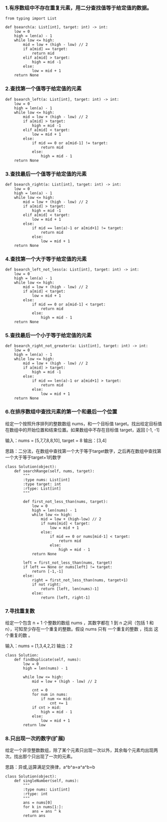 
### 1.有序数组中不存在重复元素，用二分查找值等于给定值的数据。

```
from typing import List

def bsearch(a: List[int], target: int) -> int:
    low = 0
    high = len(a) - 1
    while low <= high:
        mid = low + (high - low) // 2
        if a[mid] == target:
            return mid
        elif a[mid] > target:
            high = mid -1
        else:
            low = mid + 1
    return None
```

### 2.查找第一个值等于给定值的元素

```
def bsearch_left(a: List[int], target: int) -> int:
    low = 0
    high = len(a) - 1
    while low <= high:
        mid = low + (high - low) // 2
        if a[mid] > target:
            high = mid -1
        elif a[mid] < target:
            low = mid + 1
        else:
            if mid == 0 or a[mid-1] != target:
                return mid
            else:
                high = mid - 1
    return None
```

### 3.查找最后一个值等于给定值的元素

```
def bsearch_right(a: List[int], target: int) -> int:
    low = 0
    high = len(a) - 1
    while low <= high:
        mid = low + (high - low) // 2
        if a[mid] > target:
            high = mid -1
        elif a[mid] < target:
            low = mid + 1
        else:
            if mid == len(a)-1 or a[mid+1] != target:
                return mid
            else:
                low = mid + 1
    return None
```

### 4.查找第一个大于等于给定值的元素

```
def bsearch_left_not_less(a: List[int], target: int) -> int:
    low = 0
    high = len(a) - 1
    while low <= high:
        mid = low + (high - low) // 2
        if a[mid] < target:
            low = mid + 1
        else:
            if mid == 0 or a[mid-1] < target:
                return mid
            else:
                high = mid - 1
    return None
```

### 5.查找最后一个小于等于给定值的元素

```
def bsearch_right_not_greater(a: List[int], target: int) -> int:
    low = 0
    high = len(a) - 1
    while low <= high:
        mid = low + (high - low) // 2
        if a[mid] > target:
            high = mid -1
        else:
            if mid == len(a)-1 or a[mid+1] > target:
                return mid
            else:
                low = mid + 1
    return None
```

### 6.在排序数组中查找元素的第一个和最后一个位置

给定一个按照升序排列的整数数组 nums，和一个目标值 target。找出给定目标值在数组中的开始位置和结束位置。如果数组中不存在目标值 target，返回 [-1, -1]

输入：nums = [5,7,7,8,8,10], target = 8
输出：[3,4]

思路：二分法，在数组中查找第一个大于等于target数字，之后再在数组中查找第一个大于等于target+1的数字

```
class Solution(object):
    def searchRange(self, nums, target):
        """
        :type nums: List[int]
        :type target: int
        :rtype: List[int]
        """

        def first_not_less_than(nums, target):
            low = 0
            high = len(nums) - 1
            while low <= high:
                mid = low + (high-low) // 2
                if nums[mid] < target:
                    low = mid + 1
                else:
                    if mid == 0 or nums[mid-1] < target:
                        return mid
                    else:
                        high = mid - 1
            return None

        left = first_not_less_than(nums, target)
        if left == None or nums[left] != target:
            return [-1,-1]
        else:
            right = first_not_less_than(nums, target+1)
            if not right:
                return [left, len(nums)-1]
            else:
                return [left, right-1]
```

### 7.寻找重复数

给定一个包含 n + 1 个整数的数组 nums ，其数字都在 1 到 n 之间（包括 1 和 n），可知至少存在一个重复的整数。假设 nums 只有 一个重复的整数 ，找出 这个重复的数 。

输入：nums = [1,3,4,2,2]
输出：2

```
class Solution:
    def findDuplicate(self, nums):
        low = 0
        high = len(nums) - 1

        while low <= high:
            mid = low + (high - low) // 2

            cnt = 0
            for num in nums:
                if num <= mid:
                    cnt += 1
            if cnt > mid:
                high = mid - 1
            else:
                low = mid + 1
        return low
```

### 8.只出现一次的数字(扩展)

给定一个非空整数数组，除了某个元素只出现一次以外，其余每个元素均出现两次。找出那个只出现了一次的元素。

思路：异或,运算满足交换律，a^b^a=a^a^b=b

```
class Solution(object):
    def singleNumber(self, nums):
        """
        :type nums: List[int]
        :rtype: int
        """
        ans = nums[0]
        for k in nums[1:]:
            ans = ans ^ k
        return ans
```























